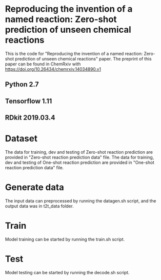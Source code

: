 # Reproducing the invention of a named reaction: Zero-shot prediction of unseen chemical reactions
This is the code for "Reproducing the invention of a named reaction: Zero-shot prediction of unseen chemical reactions" paper.  The preprint of this paper can be found in ChemRxiv with https://doi.org/10.26434/chemrxiv.14034890.v1

## Python 2.7
## Tensorflow 1.11
## RDkit 2019.03.4

# Dataset
The data for training, dev and testing of Zero-shot reaction prediction are provided in "Zero-shot reaction prediction data" file. 
The data for training, dev and testing of One-shot reaction prediction are provided in "One-shot reaction prediction data" file.
# Generate data
The input data can preprocessed by running the datagen.sh script, and the output data was in t2t_data folder.

# Train
Model training can be started by running the train.sh script.

# Test
Model testing can be started by running the decode.sh script.
